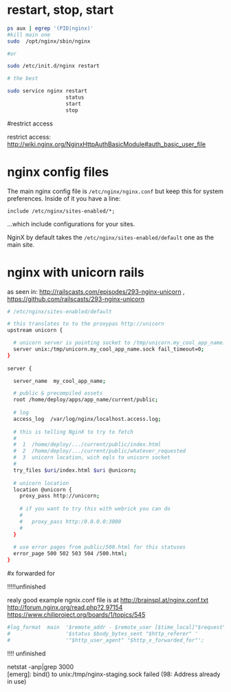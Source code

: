 # restart, stop, start

~~~bash
ps aux | egrep '(PID|nginx)'
#kill main one
sudo  /opt/nginx/sbin/nginx

#or

sudo /etc/init.d/nginx restart

# the best

sudo service nginx restart
                   status
                   start
                   stop
~~~


#restrict access

restrict access: http://wiki.nginx.org/NginxHttpAuthBasicModule#auth_basic_user_file



# nginx config files

The main nginx config file is `/etc/nginx/nginx.conf` but keep this for system preferences. Inside of it you have
a line:

```
include /etc/nginx/sites-enabled/*; 
```

...which include configurations for your sites. 

NginX by default takes the `/etc/nginx/sites-enabled/default` one as the main site.



# nginx with unicorn rails

as seen in: http://railscasts.com/episodes/293-nginx-unicorn , https://github.com/railscasts/293-nginx-unicorn

```bash
# /etc/nginx/sites-enabled/default

# this translates to to the proxypas http://unicorn
upstream unicorn {

  # unicorn server is pointing socket to /tmp/unicorn.my_cool_app_name.sock
  server unix:/tmp/unicorn.my_cool_app_name.sock fail_timeout=0;                                                           
}
                                                                                                                      
server {

  server_name  my_cool_app_name;                                                                                           

  # public & precompiled assets
  root /home/deploy/apps/app_name/current/public;   
  
  # log
  access_log  /var/log/nginx/localhost.access.log;                                                                    
  
  # this is telling NginX to try to fetch
  #   
  #  1  /home/deploy/.../current/public/index.html
  #  2  /home/deploy/.../current/public/whatever_requested
  #  3  unicorn location, wich eqls to unicorn socket
  #
  try_files $uri/index.html $uri @unicorn;                                                                            
  
  # unicorn location
  location @unicorn {                                                                                                 
    proxy_pass http://unicorn;
    
    # if you want to try this with webrick you can do 
    #   
    #   proxy_pass http:/0.0.0.0:3000
    #
  }                                                                                                                   
  
  # use error pages from public/500.html for this statuses
  error_page 500 502 503 504 /500.html;                                                                               
}  

```


#x forwarded for

!!!!!unfinished

realy good example ngnix.conf file is at http://brainspl.at/nginx.conf.txt
http://forum.nginx.org/read.php?2,97154
https://www.chiliproject.org/boards/1/topics/545

```bash
#log_format  main  '$remote_addr - $remote_user [$time_local]"$request" '
#                  '$status $body_bytes_sent "$http_referer" '
#                  '"$http_user_agent" "$http_x_forwarded_for"';

```

!!!! unfinished







netstat -anp|grep 3000  
[emerg]: bind() to unix:/tmp/nginx-staging.sock failed (98: Address already in use)
